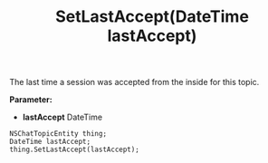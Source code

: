﻿---
uid: crmscript_ref_NSChatTopicEntity_SetLastAccept
title: SetLastAccept(DateTime lastAccept)
intellisense: NSChatTopicEntity.SetLastAccept
keywords: NSChatTopicEntity, GetLastAccept
so.topic: reference
---

The last time a session was accepted from the inside for this topic.

**Parameter:** 
 - **lastAccept** DateTime

```crmscript
NSChatTopicEntity thing;
DateTime lastAccept;
thing.SetLastAccept(lastAccept);
```

